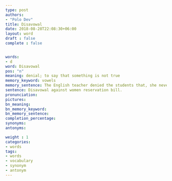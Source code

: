 ```yaml
---
type: post
authors:
- "Polo Dev"
title: Disavowal
date: 2018-08-28T22:08:30+06:00
layout: word
draft : false
complete : false


words:
- d
word: Disavowal
pos: "n"
meaning: denial; to say that something is not true
memory_keyword: vowels
memory_sentence: The English teacher denied the students that, she never said that students would put vowel 'a' before word 'honest'.
sentence: Disavowal against women reservation bill.
pronunciation:
pictures:
bn_meaning:
bn_memory_keyword:
bn_memory_sentence:
completion_percentage:
synonyms:
antonyms:

weight : 1
categories:
- words
tags:
- words
- vocabulary
- synonym
- antonym
---
```

